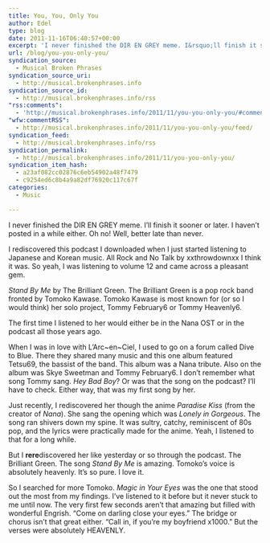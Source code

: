 ```yaml
---
title: You, You, Only You
author: Edel
type: blog
date: 2011-11-16T06:40:57+00:00
excerpt: 'I never finished the DIR EN GREY meme. I&rsquo;ll finish it sooner or later. I haven&rsquo;t posted in a while either. Oh no! Well, better late than never. I rediscovered this podcast I downloaded when I just started listening to &hellip; <a href="http://musicalphrases.wordpress.com/2011/11/16/you-you-only-you/">Continue reading <span>&rarr;</span></a><img alt="" border="0" src="http://stats.wordpress.com/b.gif?host=musicalphrases.wordpress.com&amp;blog=29458397&amp;post=5&amp;subd=musicalphrases&amp;ref=&amp;feed=1" width="1" height="1"/>'
url: /blog/you-you-only-you/
syndication_source:
  - Musical Broken Phrases
syndication_source_uri:
  - http://musical.brokenphrases.info
syndication_source_id:
  - http://musical.brokenphrases.info/rss
"rss:comments":
  - 'http://musical.brokenphrases.info/2011/11/you-you-only-you/#comments'
"wfw:commentRSS":
  - http://musical.brokenphrases.info/2011/11/you-you-only-you/feed/
syndication_feed:
  - http://musical.brokenphrases.info/rss
syndication_permalink:
  - http://musical.brokenphrases.info/2011/11/you-you-only-you/
syndication_item_hash:
  - a23af082cc02876c6eb54902a48f7479
  - c9254ed6c8b4a9a82df76920c117c67f
categories:
  - Music

---
```

I never finished the DIR EN GREY meme. I’ll finish it sooner or later. I haven’t posted in a while either. Oh no! Well, better late than never.

I rediscovered this podcast I downloaded when I just started listening to Japanese and Korean music. All Rock and No Talk by xxthrowdownxx I think it was. So yeah, I was listening to volume 12 and came across a pleasant gem.

_Stand By Me_ by The Brilliant Green. The Brilliant Green is a pop rock band fronted by Tomoko Kawase. Tomoko Kawase is most known for (or so I would think) her solo project, Tommy February6 or Tommy Heavenly6.

The first time I listened to her would either be in the Nana OST or in the podcast all those years ago.

When I was in love with L’Arc~en~Ciel, I used to go on a forum called Dive to Blue. There they shared many music and this one album featured Tetsu69, the bassist of the band. This album was a Nana tribute. Also on the album was Skye Sweetman and Tommy February6. I don’t remember what song Tommy sang. _Hey Bad Boy_? Or was that the song on the podcast? I’ll have to check. Either way, that was my first song by her.

Just recently, I rediscovered her though the anime _Paradise Kiss_ (from the creator of _Nana_). She sang the opening which was _Lonely in Gorgeous_. The song ran shivers down my spine. It was sultry, catchy, reminiscent of 80s pop, and the lyrics were practically made for the anime. Yeah, I listened to that for a long while.

But I **rere**discovered her like yesterday or so through the podcast. The Brilliant Green. The song _Stand By Me_ is amazing. Tomoko’s voice is absolutely heavenly. It’s so pure. I love it.

So I searched for more Tomoko. _Magic in Your Eyes_ was the one that stood out the most from my findings. I’ve listened to it before but it never stuck to me until now. The very first few seconds aren’t that amazing but filled with wonderful Engrish. “Come on darling close your eyes.” The bridge or chorus isn’t that great either. “Call in, if you’re my boyfriend x1000.” But the verses were absolutely HEAVENLY.


